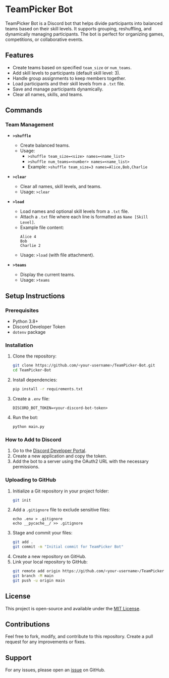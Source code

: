 
# TeamPicker Bot

TeamPicker Bot is a Discord bot that helps divide participants into balanced teams based on their skill levels. It supports grouping, reshuffling, and dynamically managing participants. The bot is perfect for organizing games, competitions, or collaborative events.

## Features
- Create teams based on specified `team_size` or `num_teams`.
- Add skill levels to participants (default skill level: 3).
- Handle group assignments to keep members together.
- Load participants and their skill levels from a `.txt` file.
- Save and manage participants dynamically.
- Clear all names, skills, and teams.

## Commands

### Team Management
- **`>shuffle`**
  - Create balanced teams.
  - Usage:
    - `>shuffle team_size=<size> names=<name_list>`
    - `>shuffle num_teams=<number> names=<name_list>`
    - Example: `>shuffle team_size=3 names=Alice,Bob,Charlie`

- **`>clear`**
  - Clear all names, skill levels, and teams.
  - Usage: `>clear`

- **`>load`**
  - Load names and optional skill levels from a `.txt` file.
  - Attach a `.txt` file where each line is formatted as `Name [Skill Level]`.
  - Example file content:
    ```
    Alice 4
    Bob
    Charlie 2
    ```
  - Usage: `>load` (with file attachment).

- **`>teams`**
  - Display the current teams.
  - Usage: `>teams`

## Setup Instructions

### Prerequisites
- Python 3.8+
- Discord Developer Token
- `dotenv` package

### Installation
1. Clone the repository:
   ```bash
   git clone https://github.com/<your-username>/TeamPicker-Bot.git
   cd TeamPicker-Bot
   ```
2. Install dependencies:
   ```bash
   pip install -r requirements.txt
   ```
3. Create a `.env` file:
   ```
   DISCORD_BOT_TOKEN=<your-discord-bot-token>
   ```
4. Run the bot:
   ```bash
   python main.py
   ```

### How to Add to Discord
1. Go to the [Discord Developer Portal](https://discord.com/developers/applications).
2. Create a new application and copy the token.
3. Add the bot to a server using the OAuth2 URL with the necessary permissions.

### Uploading to GitHub
1. Initialize a Git repository in your project folder:
   ```bash
   git init
   ```
2. Add a `.gitignore` file to exclude sensitive files:
   ```
   echo .env > .gitignore
   echo __pycache__/ >> .gitignore
   ```
3. Stage and commit your files:
   ```bash
   git add .
   git commit -m "Initial commit for TeamPicker Bot"
   ```
4. Create a new repository on GitHub.
5. Link your local repository to GitHub:
   ```bash
   git remote add origin https://github.com/<your-username>/TeamPicker-Bot.git
   git branch -M main
   git push -u origin main
   ```

## License
This project is open-source and available under the [MIT License](LICENSE).

## Contributions
Feel free to fork, modify, and contribute to this repository. Create a pull request for any improvements or fixes.

## Support
For any issues, please open an [issue](https://github.com/<your-username>/TeamPicker-Bot/issues) on GitHub.
